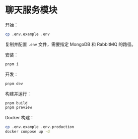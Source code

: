 # 聊天服务模块

开始：

```bash
cp .env.example .env
```

复制并配置 `.env` 文件，需要指定 MongoDB 和 RabbitMQ 的路径。

安装：

```bash
pnpm i
```

开发：

```bash
pnpm dev
```

构建并运行：

```bash
pnpm build
pnpm preview
```

Docker 构建：

```bash
cp .env.example .env.production
docker compose up -d
```

